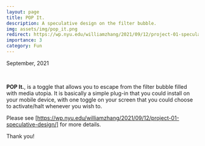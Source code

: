 ```yaml
---
layout: page
title: POP It.
description: A speculative design on the filter bubble. 
img: assets/img/pop_it.png
redirect: https://wp.nyu.edu/williamzhang/2021/09/12/project-01-speculative-design/
importance: 3
category: Fun
---
```


September, 2021

<br>

**POP It.**, is a toggle that allows you to escape from the filter bubble filled with media utopia. It is basically a simple plug-in that you could install on your mobile device, with one toggle on your screen that you could choose to activate/halt whenever you wish to.

Please see [https://wp.nyu.edu/williamzhang/2021/09/12/project-01-speculative-design/] for more details.

Thank you!